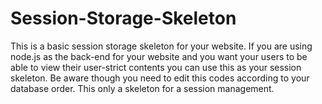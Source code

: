 # Session-Storage-Skeleton
This is a basic session storage skeleton for your website. If you are using node.js as the back-end for your website and you want your users to be able to view their user-strict contents you can use this as your session skeleton. Be aware though you need to edit this codes according to your database order. This only a skeleton for a session management.
